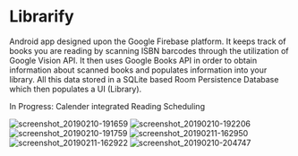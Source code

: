 # Librarify
Android app designed upon the Google Firebase platform. It keeps track of books you are reading by scanning ISBN barcodes through the utilization of Google Vision API. It then uses Google Books API in order to obtain information about scanned books and populates information into your library. All this data stored in a SQLite based Room Persistence Database which then populates a UI (Library). 

In Progress: Calender integrated Reading Scheduling

![screenshot_20190210-191659](https://user-images.githubusercontent.com/30887959/52603463-c1af5a00-2e1b-11e9-98c5-ddeb2a30581a.jpg)
![screenshot_20190210-192206](https://user-images.githubusercontent.com/30887959/52603444-b52b0180-2e1b-11e9-904a-70c70bec6160.jpg)
![screenshot_20190210-191759](https://user-images.githubusercontent.com/30887959/52603472-ca079500-2e1b-11e9-918a-ff86810f0983.jpg)
![screenshot_20190211-162950](https://user-images.githubusercontent.com/30887959/52603290-10102900-2e1b-11e9-9584-43c0ebf33b5b.jpg)![screenshot_20190211-162922](https://user-images.githubusercontent.com/30887959/52603355-4352b800-2e1b-11e9-8679-0beefd6e34ca.jpg)
![screenshot_20190210-204747](https://user-images.githubusercontent.com/30887959/52603401-79903780-2e1b-11e9-9152-74e7d84fee7d.jpg)





